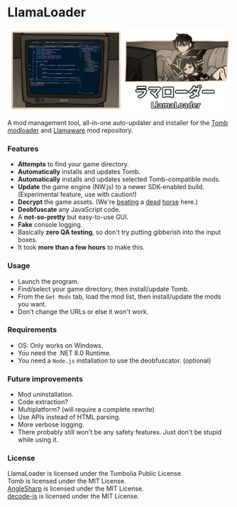 # LlamaLoader

![preview](/img/preview.png)

A mod management tool, all-in-one auto-updater and installer for the [Tomb modloader](https://codeberg.org/basil/tomb) and [Llamaware](https://llamawa.re/) mod repository.

### Features

- **Attempts** to find your game directory.
- **Automatically** installs and updates Tomb.
- **Automatically** installs and updates selected Tomb-compatible mods.
- **Update** the game engine (NW.js) to a newer SDK-enabled build. (Experimental feature, use with caution!)
- **Decrypt** the game assets. (We're [beating](https://github.com/Llamaware/LlamaToolkit) a [dead](https://codeberg.org/basil/grimoire) [horse](https://github.com/kleineluka/burial) here.)
- **Deobfuscate** any JavaScript code.
- A **not-so-pretty** but easy-to-use GUI.
- **Fake** console logging.
- Basically **zero QA testing**, so don't try putting gibberish into the input boxes.
- It took **more than a few hours** to make this.

### Usage

- Launch the program.
- Find/select your game directory, then install/update Tomb.
- From the `Get Mods` tab, load the mod list, then install/update the mods you want.
- Don't change the URLs or else it won't work.

### Requirements

- OS: Only works on Windows.
- You need the .NET 8.0 Runtime.
- You need a `Node.js` installation to use the deobfuscator. (optional)

### Future improvements

- Mod uninstallation.
- Code extraction?
- Multiplatform? (will require a complete rewrite)
- Use APIs instead of HTML parsing.
- More verbose logging.
- There probably still won't be any safety features. Just don't be stupid while using it.

### License

LlamaLoader is licensed under the Tumbolia Public License.  
Tomb is licensed under the MIT License.  
[AngleSharp](https://github.com/AngleSharp/AngleSharp) is licensed under the MIT License.  
[decode-js](https://github.com/echo094/decode-js) is licensed under the MIT License.